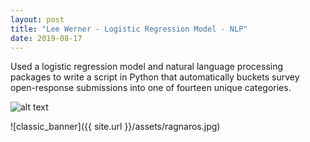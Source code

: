 ```yaml
---
layout: post
title: "Lee Werner - Logistic Regression Model - NLP"
date: 2019-08-17
---
```

Used a logistic regression model and natural language processing packages to write a script in Python that automatically buckets 
survey open-response submissions into one of fourteen unique categories.

![alt text](https://placekitten.com/300/300 "Text Title")

![classic_banner]({{ site.url }}/assets/ragnaros.jpg)

